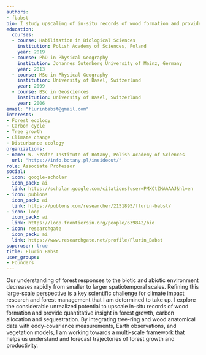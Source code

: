 ```yaml
---
authors:
- fbabst
bio: I study upscaling of in-situ records of wood formation and provide quantitative insight in forest growth, carbon allocation and sequestration.
education:
  courses:
  - course: Habilitation in Biological Sciences
    institution: Polish Academy of Sciences, Poland
    year: 2019
  - course: PhD in Physical Geography
    institution: Johannes Gutenberg University of Mainz, Germany
    year: 2013
  - course: MSc in Physical Geography
    institution: University of Basel, Switzerland
    year: 2009
  - course: BSc in Geosciences
    institution: University of Basel, Switzerland
    year: 2006
email: "flurinbabst@gmail.com"
interests:
- Forest ecology
- Carbon cycle
- Tree growth
- Climate change
- Disturbance ecology
organizations:
- name: W. Szafer Institute of Botany, Polish Academy of Sciences
  url: "https://info.botany.pl/insideout/"
role: Associate Professor
social:
- icon: google-scholar
  icon_pack: ai
  link: https://scholar.google.com/citations?user=PMXCtZMAAAAJ&hl=en
- icon: publons
  icon_pack: ai
  link: https://publons.com/researcher/2151895/flurin-babst/
- icon: loop
  icon_pack: ai
  link: https://loop.frontiersin.org/people/639842/bio
- icon: researchgate
  icon_pack: ai
  link: https://www.researchgate.net/profile/Flurin_Babst
superuser: true
title: Flurin Babst
user_groups:
- Founders
---
```



Our understanding of forest responses to the biotic and abiotic environment decreases rapidly from smaller to larger spatiotemporal scales. Refining this large-scale perspective is a key scientific challenge for climate impact research and forest management that I am determined to take up. I explore the considerable unrealized potential to upscale in-situ records of wood formation and provide quantitative insight in forest growth, carbon allocation and sequestration. By integrating tree-ring and wood anatomical data with eddy-covariance measurements, Earth observations, and vegetation models, I am working towards a multi-scale framework that helps us understand and forecast trajectories of forest growth and productivity.